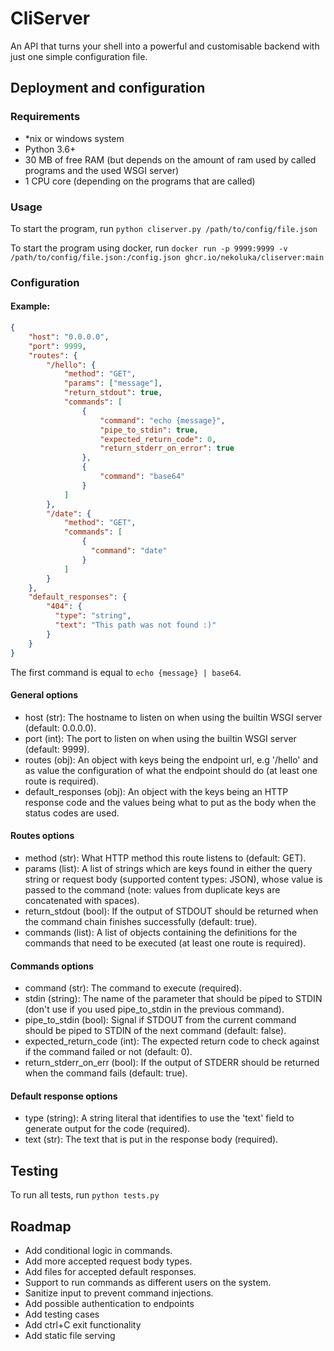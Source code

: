 # CliServer
An API that turns your shell into a powerful and customisable backend with just one simple configuration file.

## Deployment and configuration
### Requirements

- *nix or windows system
- Python 3.6+ 
- 30 MB of free RAM (but depends on the amount of ram used by called programs and the used WSGI server)
- 1 CPU core (depending on the programs that are called)

### Usage
To start the program, run `python cliserver.py /path/to/config/file.json`

To start the program using docker, run `docker run -p 9999:9999 -v /path/to/config/file.json:/config.json ghcr.io/nekoluka/cliserver:main`

### Configuration

#### Example:
```json
{
    "host": "0.0.0.0",
    "port": 9999,
    "routes": {
        "/hello": {
            "method": "GET",
            "params": ["message"],
            "return_stdout": true,
            "commands": [
                {
                    "command": "echo {message}",
                    "pipe_to_stdin": true,
                    "expected_return_code": 0,
                    "return_stderr_on_error": true
                },
                {
                    "command": "base64"
                }
            ]
        },
        "/date": {
            "method": "GET",
            "commands": [
                {
                  "command": "date"
                }
            ]
        }
    },
    "default_responses": {
        "404": {
          "type": "string",
          "text": "This path was not found :)"
        }
    }
}
```
The first command is equal to `echo {message} | base64`.

#### General options  

- host (str): The hostname to listen on when using the builtin WSGI server (default: 0.0.0.0).
- port (int): The port to listen on when using the builtin WSGI server (default: 9999).
- routes (obj): An object with keys being the endpoint url, e.g '/hello' and as value the configuration of what the endpoint should do (at least one route is required).
- default_responses (obj): An object with the keys being an HTTP response code and the values being what to put as the body when the status codes are used.

#### Routes options

- method (str): What HTTP method this route listens to (default: GET).
- params (list): A list of strings which are keys found in either the query string or request body (supported content types: JSON), whose value is passed to the command (note: values from duplicate keys are concatenated with spaces).
- return_stdout (bool): If the output of STDOUT should be returned when the command chain finishes successfully (default: true).
- commands (list): A list of objects containing the definitions for the commands that need to be executed (at least one route is required).

#### Commands options

- command (str): The command to execute (required).
- stdin (string): The name of the parameter that should be piped to STDIN (don't use if you used pipe_to_stdin in the previous command).
- pipe_to_stdin (bool): Signal if STDOUT from the current command should be piped to STDIN of the next command (default: false).
- expected_return_code (int): The expected return code to check against if the command failed or not (default: 0).
- return_stderr_on_err (bool): If the output of STDERR should be returned when the command fails (default: true).

#### Default response options

- type (string): A string literal that identifies to use the 'text' field to generate output for the code (required).
- text (str): The text that is put in the response body (required).

## Testing
To run all tests, run `python tests.py`

## Roadmap

- Add conditional logic in commands.
- Add more accepted request body types.
- Add files for accepted default responses.
- Support to run commands as different users on the system.
- Sanitize input to prevent command injections.
- Add possible authentication to endpoints
- Add testing cases
- Add ctrl+C exit functionality
- Add static file serving
